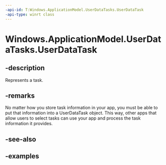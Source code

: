 ```yaml
---
-api-id: T:Windows.ApplicationModel.UserDataTasks.UserDataTask
-api-type: winrt class
---
```


<!-- Class syntax.
public class UserDataTask
-->

# Windows.ApplicationModel.UserDataTasks.UserDataTask

## -description
Represents a task.

## -remarks
No matter how you store task information in your app, you must be able to put that information into a UserDataTask object. This way, other apps that allow users to select tasks can use your app and process the task information it provides.

## -see-also

## -examples
